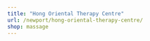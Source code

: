 ```yaml
---
title: "Hong Oriental Therapy Centre"
url: /newport/hong-oriental-therapy-centre/
shop: massage
---
```

